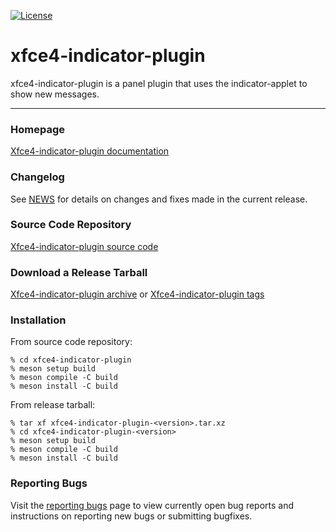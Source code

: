 [![License](https://img.shields.io/badge/License-GPL%20v2-blue.svg)](https://gitlab.xfce.org/xfce/xfce4-indicator-plugin/-/blob/master/COPYING)

# xfce4-indicator-plugin

xfce4-indicator-plugin is a panel plugin that uses the indicator-applet to show new messages.

----

### Homepage

[Xfce4-indicator-plugin documentation](https://docs.xfce.org/panel-plugins/xfce4-indicator-plugin)

### Changelog

See [NEWS](https://gitlab.xfce.org/panel-plugins/xfce4-indicator-plugin/-/blob/master/NEWS) for details on changes and fixes made in the current release.

### Source Code Repository

[Xfce4-indicator-plugin source code](https://gitlab.xfce.org/panel-plugins/xfce4-indicator-plugin)

### Download a Release Tarball

[Xfce4-indicator-plugin archive](https://archive.xfce.org/src/panel-plugins/xfce4-indicator-plugin)
    or
[Xfce4-indicator-plugin tags](https://gitlab.xfce.org/panel-plugins/xfce4-indicator-plugin/-/tags)

### Installation

From source code repository: 

    % cd xfce4-indicator-plugin
    % meson setup build
    % meson compile -C build
    % meson install -C build

From release tarball:

    % tar xf xfce4-indicator-plugin-<version>.tar.xz
    % cd xfce4-indicator-plugin-<version>
    % meson setup build
    % meson compile -C build
    % meson install -C build

### Reporting Bugs

Visit the [reporting bugs](https://docs.xfce.org/panel-plugins/xfce4-indicator-plugin/bugs) page to view currently open bug reports and instructions on reporting new bugs or submitting bugfixes.

